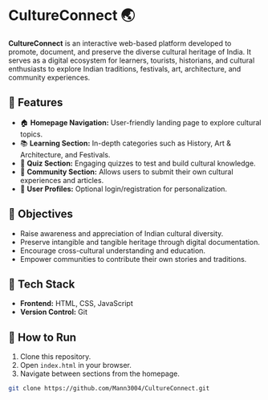 # CultureConnect 🌏

**CultureConnect** is an interactive web-based platform developed to promote, document, and preserve the diverse cultural heritage of India. It serves as a digital ecosystem for learners, tourists, historians, and cultural enthusiasts to explore Indian traditions, festivals, art, architecture, and community experiences.

## 🌟 Features

- 🏠 **Homepage Navigation:** User-friendly landing page to explore cultural topics.
- 📚 **Learning Section:** In-depth categories such as History, Art & Architecture, and Festivals.
- 🧠 **Quiz Section:** Engaging quizzes to test and build cultural knowledge.
- 📝 **Community Section:** Allows users to submit their own cultural experiences and articles.
- 👥 **User Profiles:** Optional login/registration for personalization.

## 🎯 Objectives

- Raise awareness and appreciation of Indian cultural diversity.
- Preserve intangible and tangible heritage through digital documentation.
- Encourage cross-cultural understanding and education.
- Empower communities to contribute their own stories and traditions.

## 🧰 Tech Stack

- **Frontend:** HTML, CSS, JavaScript
- **Version Control:** Git

## 🚀 How to Run

1. Clone this repository.
2. Open `index.html` in your browser.
3. Navigate between sections from the homepage.

```bash
git clone https://github.com/Mann3004/CultureConnect.git
